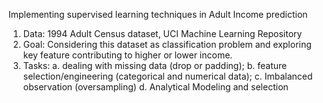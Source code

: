Implementing supervised learning techniques in Adult Income prediction
1. Data: 1994 Adult Census dataset, UCI Machine Learning Repository
2. Goal: Considering this dataset as classification problem and exploring key feature contributing to higher or lower income.
3. Tasks: 
   a. dealing with missing data (drop or padding); 
   b. feature selection/engineering (categorical and numerical data); 
   c. Imbalanced observation (oversampling)
   d. Analytical Modeling and selection
